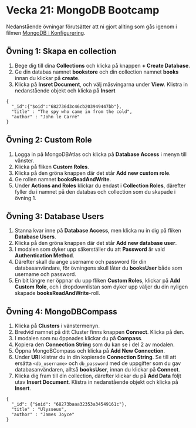 # Vecka 21: MongoDB Bootcamp

Nedanstående övningar förutsätter att ni gjort allting som gås igenom i filmen [MongoDB : Konfigurering](https://vimeo.com/1084610688/29a61854da?share=copy).

## Övning 1: Skapa en collection
1. Bege dig till dina **Collections** och klicka på knappen **+ Create Database**.
2. Ge din databas namnet **bookstore** och din collection namnet **books** innan du klickar på **create**.
3. Klicka på **Insret Document**, och välj måsvingarna under **View**. Klistra in nedanstående objekt och klicka på **Insert**

```
{
  "_id":{"$oid":"682736d3c46cb203949447bb"},
  "title" : "The spy who came in from the cold",
  "author" : "John le Carré"
}
```


## Övning 2: Custom Role
1. Logga in på MongoDBAtlas och klicka på **Database Access** i menyn till vänster.
2. Klicka på fliken **Custom Roles**.
3. Klicka på den gröna knappen där det står **Add new custom role**.
4. Ge rollen namnet **booksReadAndWrite**.
5. Under **Actions and Roles** klickar du endast i **Collection Roles**, därefter fyller du i namnet på den databas och collection som du skapade i övning 1.

## Övning 3: Database Users
1. Stanna kvar inne på **Database Access**, men klicka nu in dig på fliken **Database Users**.
2. Klicka på den gröna knappen där det står **Add new database user**.
3. I modalen som dyker upp säkerställer du att **Password** är vald **Authentication Method**.
4. Därefter skall du ange username och password för din databasanvändare, för övningens skull låter du **booksUser** både som username och password.
5. En bit längre ner öppnar du upp fliken **Custom Roles**, klickar på **Add Custom Role**, och i dropdownlistan som dyker upp väljer du din nyligen skapade **booksReadAndWrite**-roll.

## Övning 4: MongoDBCompass
1. Klicka på **Clusters** i vänstermenyn.
2. Bredvid namnet på ditt Cluster finns knappen **Connect**. Klicka på den.
3. I modalen som nu öppnades klickar du på **Compass**.
4. Kopiera den **Connection String** som du kan se i del 2 av modalen.
5. Öppna MongoBCompass och klicka på **Add New Connection**.
6. Under **URI** klistrar du in din kopierade **Connection String**. Se till att ersätta ``<db_username>`` och ``db_password`` med de uppgifter som du gav databasanvändaren, alltså **booksUser**, innan du klickar på **Connect**.
7. Klicka dig fram till din collection, därefter klickar du på **Add Data** följt utav **Insert Document**. Klistra in nedanstående objekt och klicka på **Insert**.

```
{
  "_id": {"$oid": "68273baaa32353a34549161c"},
  "title" : "Ulysseus",
  "author" : "James Joyce"
}
```
